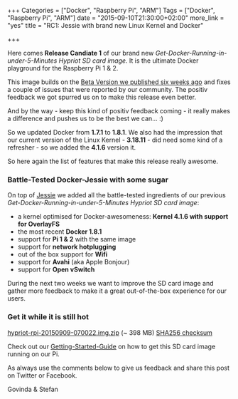 +++
Categories = ["Docker", "Raspberry Pi", "ARM"]
Tags = ["Docker", "Raspberry Pi", "ARM"]
date = "2015-09-10T21:30:00+02:00"
more_link = "yes"
title = "RC1: Jessie with brand new Linux Kernel and Docker"

+++

Here comes __Release Candiate 1__ of our brand new *Get-Docker-Running-in-under-5-Minutes Hypriot SD card image*.
It is the ultimate Docker playground for the Raspberry Pi 1 & 2.

This image builds on the [Beta Version we published six weeks ago](/post/moving-docker-from-wheezy-to-jessie/) and fixes a couple of issues that were reported by our community.
The positiv feedback we got spurred us on to make this release even better.
<!--more-->

And by the way - keep this kind of positiv feedback coming - it really makes a difference and pushes us to be the best we can... :)

So we updated Docker from __1.7.1__ to __1.8.1__.
We also had the impression that our current version of the Linux Kernel - __3.18.11__ - did need some kind of a refresher - so we added the __4.1.6__ version it.

So here again the list of features that make this release really awesome.

### Battle-Tested Docker-Jessie with some sugar
On top of [Jessie](http://arstechnica.com/information-technology/2015/05/debian-8-linuxs-most-reliable-distro-makes-its-biggest-change-since-1993/) we added all the battle-tested ingredients of our previous *Get-Docker-Running-in-under-5-Minutes Hypriot SD card image*:

- a kernel optimised for Docker-awesomeness: __Kernel 4.1.6 with support for OverlayFS__
- the most recent __Docker 1.8.1__
- support for __Pi 1 & 2__ with the same image
- support for __network hotplugging__
- out of the box support for __Wifi__
- support for __Avahi__ (aka Apple Bonjour)
- support for __Open vSwitch__

During the next two weeks we want to improve the SD card image and gather more feedback to make it a great out-of-the-box experience for our users.

### Get it while it is still hot
[hypriot-rpi-20150909-070022.img.zip](http://downloads.hypriot.com/hypriot-rpi-20150909-070022.img.zip) (~ 398 MB)
[SHA256 checksum](http://downloads.hypriot.com/hypriot-rpi-20150909-070022.img.zip.sha256)

Check out our [Getting-Started-Guide](/getting-started-with-docker-on-your-arm-device/) on how to get this SD card image running on our Pi.

As always use the comments below to give us feedback and share this post on Twitter or Facebook.

Govinda & Stefan
